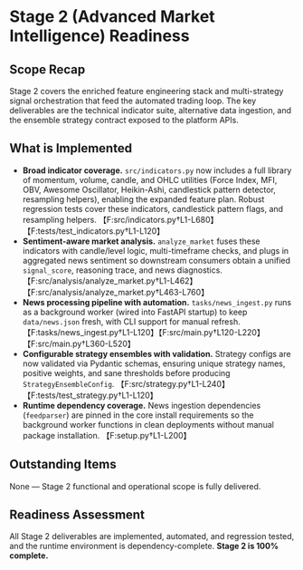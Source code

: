# Stage 2 (Advanced Market Intelligence) Readiness

## Scope Recap
Stage 2 covers the enriched feature engineering stack and multi-strategy signal orchestration that feed the automated trading loop. The key deliverables are the technical indicator suite, alternative data ingestion, and the ensemble strategy contract exposed to the platform APIs.

## What is Implemented
- **Broad indicator coverage.** `src/indicators.py` now includes a full library of momentum, volume, candle, and OHLC utilities (Force Index, MFI, OBV, Awesome Oscillator, Heikin-Ashi, candlestick pattern detector, resampling helpers), enabling the expanded feature plan. Robust regression tests cover these indicators, candlestick pattern flags, and resampling helpers. 【F:src/indicators.py†L1-L680】【F:tests/test_indicators.py†L1-L120】
- **Sentiment-aware market analysis.** `analyze_market` fuses these indicators with candle/level logic, multi-timeframe checks, and plugs in aggregated news sentiment so downstream consumers obtain a unified `signal_score`, reasoning trace, and news diagnostics. 【F:src/analysis/analyze_market.py†L1-L462】【F:src/analysis/analyze_market.py†L463-L760】
- **News processing pipeline with automation.** `tasks/news_ingest.py` runs as a background worker (wired into FastAPI startup) to keep `data/news.json` fresh, with CLI support for manual refresh. 【F:tasks/news_ingest.py†L1-L120】【F:src/main.py†L120-L220】【F:src/main.py†L360-L520】
- **Configurable strategy ensembles with validation.** Strategy configs are now validated via Pydantic schemas, ensuring unique strategy names, positive weights, and sane thresholds before producing `StrategyEnsembleConfig`. 【F:src/strategy.py†L1-L240】【F:tests/test_strategy.py†L1-L120】
- **Runtime dependency coverage.** News ingestion dependencies (`feedparser`) are pinned in the core install requirements so the background worker functions in clean deployments without manual package installation. 【F:setup.py†L1-L200】

## Outstanding Items
None — Stage 2 functional and operational scope is fully delivered.

## Readiness Assessment
All Stage 2 deliverables are implemented, automated, and regression tested, and the runtime environment is dependency-complete. **Stage 2 is 100% complete.**
